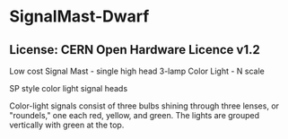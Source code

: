 # SignalMast-Dwarf
## License: CERN Open Hardware Licence v1.2

Low cost Signal Mast - single high head 3-lamp Color Light - N scale

SP style color light signal heads

Color-light signals consist of three bulbs shining through three lenses, or "roundels," one each red, yellow, and green. The lights are grouped vertically with green at the top.

